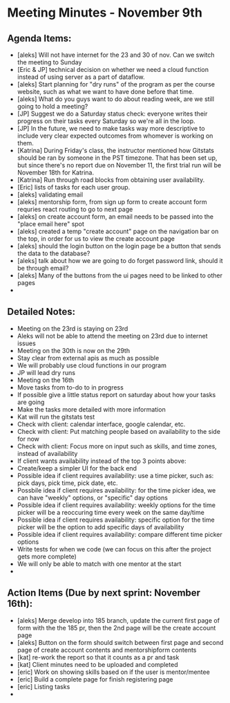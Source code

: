 # Meeting Minutes - November 9th

## Agenda Items:
- [aleks] Will not have internet for the 23 and 30 of nov. Can we switch the meeting to Sunday
- [Eric & JP] technical decision on whether we need a cloud function instead of using server as a part of dataflow.
- [aleks] Start planning for "dry runs" of the program as per the course website, such as what we want to have done before that time.
- [aleks] What do you guys want to do about reading week, are we still going to hold a meeting?
- [JP] Suggest we do a Saturday status check: everyone writes their progress on their tasks every Saturday so we're all in the loop. 
- [JP] In the future, we need to make tasks way more descriptive to include very clear expected outcomes from whomever is working on them. 
- [Katrina] During Friday's class, the instructor mentioned how Gitstats should be ran by someone in the PST timezone. That has been set up, but since there's no report due on November 11, the first trial run will be November 18th for Katrina.
- [Katrina] Run through road blocks from obtaining user availability. 
- [Eric] lists of tasks for each user group.
- [aleks] validating email
- [aleks] mentorship form, from sign up form to create account form requries react routing to go to next page
- [aleks] on create account form, an email needs to be passed into the "place email here" spot
- [aleks] created a temp "create account" page on the navigation bar on the top, in order for us to view the create account page
- [aleks] should the login button on the login page be a button that sends the data to the database?
- [aleks] talk about how we are going to do forget password link, should it be through email?
- [aleks] Many of the buttons from the ui pages need to be linked to other pages
- 

## Detailed Notes:
- Meeting on the 23rd is staying on 23rd
- Aleks will not be able to attend the meeting on 23rd due to internet issues
- Meeting on the 30th is now on the 29th
- Stay clear from external apis as much as possible
- We will probably use cloud functions in our program
- JP will lead dry runs
- Meeting on the 16th
- Move tasks from to-do to in progress
- If possible give a little status report on saturday about how your tasks are going
- Make the tasks more detailed with more information
- Kat will run the gitstats test
- Check with client: calendar interface, google calendar, etc.
- Check with client: Put matching people based on availability to the side for now
- Check with client: Focus more on input such as skills, and time zones, instead of availability
- If client wants availability instead of the top 3 points above: 
- Create/keep a simpler UI for the back end
- Possible idea if client requires availability: use a time picker, such as: pick days, pick time, pick date, etc.
- Possbile idea if client requires availability: for the time picker idea, we can have "weekly" options, or "specific" day options
- Possible idea if client requires availability: weekly options for the time picker will be a reoccuring time every week on the same day/time
- Possible idea if client requires availability: specific option for the time picker will be the option to add specific days of availability
- Possible idea if client requires availability: compare different time picker options
- Write tests for when we code (we can focus on this after the project gets more complete)
- We will only be able to match with one mentor at the start
- 

## Action Items (Due by next sprint: November 16th):
- [aleks] Merge develop into 185 branch, update the current first page of form with the the 185 pr, then the 2nd page will be the create account page
- [aleks] Button on the form should switch between first page and second page of create account contents and mentorshipform contents
- [kat] re-work the report so that it counts as a pr and task
- [kat] Client minutes need to be uploaded and completed
- [eric] Work on showing skills based on if the user is mentor/mentee
- [eric] Build a complete page for finish registering page
- [eric] Listing tasks
- 
